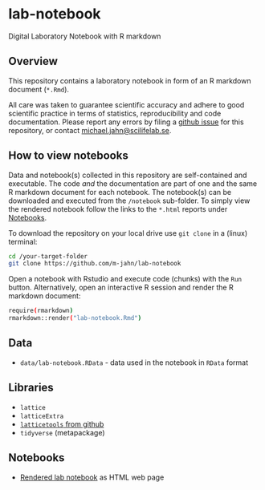 # lab-notebook

Digital Laboratory Notebook with R markdown

## Overview

This repository contains a laboratory notebook in form of an R markdown document (`*.Rmd`).

All care was taken to guarantee scientific accuracy and adhere to good scientific practice in terms of statistics, reproducibility and code documentation. Please report any errors by filing a [github issue](https://github.com/m-jahn/lab-notebook/issues) for this repository, or contact michael.jahn@scilifelab.se.

## How to view notebooks

Data and notebook(s) collected in this repository are self-contained and executable. The code _and_ the documentation are part of one and the same R markdown document for each notebook. The notebook(s) can be downloaded and executed from the `/notebook` sub-folder. To simply view the rendered notebook follow the links to the `*.html` reports under [Notebooks](#Notebooks).

To download the repository on your local drive use `git clone` in a (linux) terminal:

``` bash
cd /your-target-folder
git clone https://github.com/m-jahn/lab-notebook
```

Open a notebook with Rstudio and execute code (chunks) with the `Run` button.
Alternatively, open an interactive R session and render the R markdown document:

``` bash
require(rmarkdown)
rmarkdown::render("lab-notebook.Rmd")
```

## Data

- `data/lab-notebook.RData` - data used in the notebook in `RData` format

## Libraries

- `lattice`
- `latticeExtra`
- [`latticetools` from github](https://github.com/m-jahn/lattice-tools)
- `tidyverse` (metapackage)

## Notebooks

- [Rendered lab notebook](https://m-jahn.github.io/lab-notebook/lab-notebook.nb.html) as HTML web page
